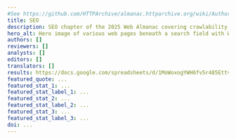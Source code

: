```yaml
---
#See https://github.com/HTTPArchive/almanac.httparchive.org/wiki/Authors'-Guide#metadata-to-add-at-the-top-of-your-chapters
title: SEO
description: SEO chapter of the 2025 Web Almanac covering crawlability, indexability, page experience, on-page SEO, links, AMP, internationalization, and more.
hero_alt: Hero image of various web pages beneath a search field with Web Almanac characters shine a light on the pages and make various checks.
authors: []
reviewers: []
analysts: []
editors: []
translators: []
results: https://docs.google.com/spreadsheets/d/1MoWoxogYWH6fv5r485EttvVgJuw7dMzzcot66X3MWu4/edit
featured_quote: ...
featured_stat_1: ...
featured_stat_label_1: ...
featured_stat_2: ...
featured_stat_label_2: ...
featured_stat_3: ...
featured_stat_label_3: ...
doi: ...
---
```

